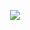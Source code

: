 
<p align="center">
  <a href="https://music.legspcpd.qzz.io">
    <img src="https://spotify-github-profile.kittinanx.com/api/view?uid=31sgvqbhymw64zslw2hsfllc4gny&cover_image=true&theme=spotify-embed&show_offline=true&background_color=121212&interchange=true&bar_color=53b14f&bar_color_cover=false&mode=dark">
  </a>
</p>
